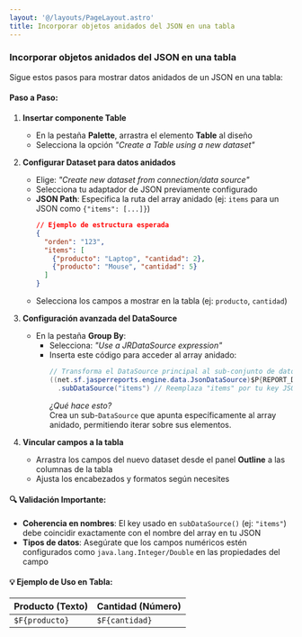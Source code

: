 ```yaml
---
layout: '@/layouts/PageLayout.astro'  
title: Incorporar objetos anidados del JSON en una tabla
---
```


### **Incorporar objetos anidados del JSON en una tabla**

Sigue estos pasos para mostrar datos anidados de un JSON en una tabla:

#### Paso a Paso:
1. **Insertar componente Table**
    - En la pestaña **Palette**, arrastra el elemento **Table** al diseño
    - Selecciona la opción _"Create a Table using a new dataset"_

2. **Configurar Dataset para datos anidados**
    - Elige: _"Create new dataset from connection/data source"_
    - Selecciona tu adaptador de JSON previamente configurado
    - **JSON Path**: Especifica la ruta del array anidado (ej: `items` para un JSON como `{"items": [...]}`)
      ```json
      // Ejemplo de estructura esperada
      {
        "orden": "123",
        "items": [
          {"producto": "Laptop", "cantidad": 2},
          {"producto": "Mouse", "cantidad": 5}
        ]
      }
      ```
    - Selecciona los campos a mostrar en la tabla (ej: `producto`, `cantidad`)

3. **Configuración avanzada del DataSource**
    - En la pestaña **Group By**:
        - Selecciona: _"Use a JRDataSource expression"_
        - Inserta este código para acceder al array anidado:
          ```java
          // Transforma el DataSource principal al sub-conjunto de datos
          ((net.sf.jasperreports.engine.data.JsonDataSource)$P{REPORT_DATA_SOURCE})
            .subDataSource("items") // Reemplaza "items" por tu key JSON
          ```
          *¿Qué hace esto?*  
          Crea un sub-`DataSource` que apunta específicamente al array anidado, permitiendo iterar sobre sus elementos.

4. **Vincular campos a la tabla**
    - Arrastra los campos del nuevo dataset desde el panel **Outline** a las columnas de la tabla
    - Ajusta los encabezados y formatos según necesites

#### 🔍 Validación Importante:
- **Coherencia en nombres**: El key usado en `subDataSource()` (ej: `"items"`) debe coincidir exactamente con el nombre del array en tu JSON
- **Tipos de datos**: Asegúrate que los campos numéricos estén configurados como `java.lang.Integer/Double` en las propiedades del campo

#### 💡 Ejemplo de Uso en Tabla:
| Producto (Texto) | Cantidad (Número) |
|------------------|-------------------|
| `$F{producto}`   | `$F{cantidad}`    |
